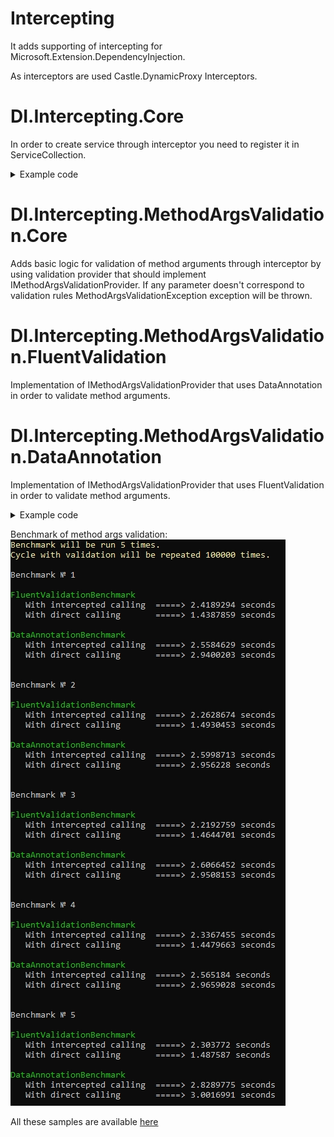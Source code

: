 # Intercepting
It adds supporting of intercepting for Microsoft.Extension.DependencyInjection.

As interceptors are used Castle.DynamicProxy Interceptors.

# DI.Intercepting.Core
In order to create service through interceptor you need to register it in ServiceCollection.

<details><summary>Example code</summary>
<p>

Your service:
```c#
using Simple_Project.Models;

namespace Simple_Project.Services
{
    public class SomeServiceForSomeModel1 : ISomeServiceForSomeModel1
    {
        public bool AddSomeModel1(SomeModel1 someModel1)
        {
            Console.WriteLine($"SomeModel1 {JsonConvert.SerializeObject(someModel1)} was added");
            return true;
        }
    }
}
```
Your interceptor:
```c#
using System;
using DI.Intercepting.Core.Abstract;

namespace Simple_Project
{
    public class SomeProxyProvider : IInterceptingProvider
    {
        public void Intercept(IInvocationContext context, InvocationDelegate next)
        {
            WriteMessage($"Method {context.ServiceMethodInfo.Name} has started execution.");
            next();
            WriteMessage($"Method {context.ServiceMethodInfo.Name} has finished execution and returned { context.ExecuteTargetMethod() }.");
        }

        private void WriteMessage(string message)
        {
            Console.ForegroundColor = ConsoleColor.Green;
            Console.WriteLine(message);
            Console.ResetColor();
        }
    }
}

```
Program:
```c#
using System;
using Microsoft.Extensions.DependencyInjection;
using Simple_Project.Abstracts;
using Simple_Project.Services;
using Microsoft.Extensions.DependencyInjection.Intercepting;
using Simple_Project.Models;
using DI.Intercepting.Core.Extensions;

namespace Simple_Project
{
    class Program
    {
        private static IServiceProvider serviceProvider;

        static void Main(string[] args)
        {
            ConfigureServices();
            ISomeServiceForSomeModel1 someServiceForSomeModel1 = serviceProvider.GetService<ISomeServiceForSomeModel1>();
            someServiceForSomeModel1.AddSomeModel1(new SomeModel1());

            Console.ReadLine();
            /* Output:
                This info from middleware!
                Method AddSomeModel1 has started execution.
                SomeModel1 {"Name":null,"Count":0} was added
                Method AddSomeModel1 has finished execution and returned True.
                This info from middleware!
            */
        }

        static void ConfigureServices()
        {
            IServiceCollection serviceCollection = new ServiceCollection();

            serviceCollection.AddThroughInterceptorsPipeline(sc =>
            {
                sc
                .AddInvocationMiddleware((ctx, next) =>
                {
                    Console.WriteLine("This info from middleware before method execution!");
                    next();
                    Console.WriteLine("This info from middleware after method execution!");

                }) // Register middleware
                .AddSingleton(new SomeProxyProvider()); // Register interceptor as singleton
            })
            .AddSingleton<ISomeServiceForSomeModel1, SomeServiceForSomeModel1>(); // Register service that you need to call through interceptor

            serviceProvider = serviceCollection.BuildServiceProvider();
        }
    }
}

```
</p>
</details>

# DI.Intercepting.MethodArgsValidation.Core
Adds basic logic for validation of method arguments through interceptor by using validation provider that should implement IMethodArgsValidationProvider. If any parameter doesn't correspond to validation rules MethodArgsValidationException exception will be thrown.

# DI.Intercepting.MethodArgsValidation.FluentValidation
Implementation of IMethodArgsValidationProvider that uses DataAnnotation in order to validate method arguments.

# DI.Intercepting.MethodArgsValidation.DataAnnotation
Implementation of IMethodArgsValidationProvider that uses FluentValidation in order to validate method arguments.

<details><summary>Example code</summary>
<p>
Service:
```c#
using System;
using MethodArgsValidationSample.Abstracts;
using MethodArgsValidationSample.Models;
using Newtonsoft.Json;

namespace MethodArgsValidationSample.Services
{
    public class DataAnnotationSampleService : IDataAnnotationSampleService
    {
        public void Add(DataAnnotationSampleModel model)
        {
            Console.WriteLine($"SomeModel1 {JsonConvert.SerializeObject(model)} was added");
        }

        public DataAnnotationSampleModel Remove(DataAnnotationSampleModel model)
        {
            Console.WriteLine($"SomeModel1 {JsonConvert.SerializeObject(model)} was removed");
            return model;
        }
    }
}
```
Model:
```c#
using System.ComponentModel.DataAnnotations;

namespace MethodArgsValidationSample.Models
{
    public class DataAnnotationSampleModel
    {
        [Required]
        public string Name { get; set; }

        public string Surname { get; set; }

        [Required]
        public string Address { get; set; }

        [Range(10, 20)]
        public int Age { get; set; }
    }
}
```
Program:
```c#
using System;
using Microsoft.Extensions.DependencyInjection;
using Microsoft.Extensions.DependencyInjection.Intercepting;
using MethodArgsValidationSample.Abstracts;
using MethodArgsValidationSample.Services;
using MethodArgsValidationSample.Models;
using Microsoft.Extensions.DependencyInjection.Intercepting.MethodArgsValidation.DataAnnotation;
using DI.Intercepting.MethodArgsValidation.Core;
using Microsoft.Extensions.DependencyInjection.Intercepting.Logging;
using DI.Intercepting.Logging.Core.Abstract;

namespace MethodArgsValidationSample
{
    class Program
    {
        private static IServiceProvider serviceProvider;

        static void Main(string[] args)
        {
            ConfigureServices();
            IDataAnnotationSampleService someServiceForSomeModel1 = serviceProvider.GetService<IDataAnnotationSampleService>();

            try
            {
                someServiceForSomeModel1.Add(new DataAnnotationSampleModel());
            }
            catch (MethodArgsValidationException e)
            {
                /* Error:
                INFO FROM LOGGER: Invocation of "Add" method of "IDataAnnotationSampleService" service has started with following parameters:

                    model: {"Name":null,"Surname":null,"Address":null,"Age":0}

                INFO FROM LOGGER: An error has occured in "Add" method of service "IDataAnnotationSampleService" upon an attempt to validate arguments.

                    Arguments that was not passed validation:

                        model (DataAnnotationSampleModel) - Validation failed :
                            Name:
                                The Name field is required.
                            Address:
                                The Address field is required.
                            Age:
                                The field Age must be between 10 and 20.
                */
            }
            Console.ReadLine();
            
                someServiceForSomeModel1.Add(new DataAnnotationSampleModel { Name = "1234567890", Address = "SomeAdress", Age = 15 });
            
                /* Success:
                INFO FROM LOGGER: Invocation of "Add" method of "IDataAnnotationSampleService" service has started with following parameters:

                    model: {"Name":"1234567890","Surname":null,"Address":"SomeAdress","Age":15}

                    SomeModel1 {"Name":"1234567890","Surname":null,"Address":"SomeAdress","Age":15} was added
                INFO FROM LOGGER: Invocation of "Add" method of "IDataAnnotationSampleService" service has finished invocation and returned null
                */

            Console.ReadLine();
        }

        static void ConfigureServices()
        {
            IServiceCollection serviceCollection = new ServiceCollection();

            serviceCollection.AddSingleton<IMethodInvocationLogger, Logger>();
            serviceCollection.AddThroughInterceptorsPipeline(sc =>
            {
                sc
                .AddInterceptionLogger()
                .AddDataAnnotationMethodArgsValidationProvider(); // Register DataAnnotationMethodArgsValidationProvider in pipeline that will be validate method arguments
            })
            .AddSingleton<IDataAnnotationSampleService, DataAnnotationSampleService>(); // Register service that you need to call through interceptor

            serviceProvider = serviceCollection.BuildServiceProvider();
        }
    }
}
```
</p>
</details>

Benchmark of method args validation:
![alt text](https://github.com/skynetigor/Intercepting/blob/master/benchmarks/Results/MethodArgsValidationBenchmarkResult.jpg)


All these samples are available [here](https://github.com/skynetigor/Intercepting/tree/master/samples)
